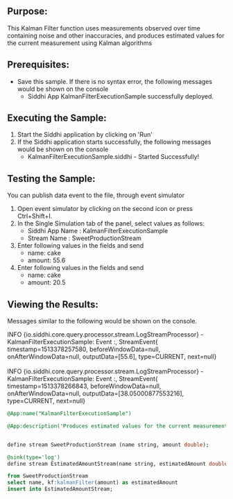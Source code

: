 

## Purpose:
This Kalman Filter function uses measurements observed over time containing noise and other inaccuracies, and produces estimated values for the current measurement using Kalman algorithms

## Prerequisites:
* Save this sample. If there is no syntax error, the following messages would be shown on the console
    - Siddhi App KalmanFilterExecutionSample successfully deployed.

## Executing the Sample:
1. Start the Siddhi application by clicking on 'Run'
2. If the Siddhi application starts successfully, the following messages would be shown on the console
    * KalmanFilterExecutionSample.siddhi - Started Successfully!

## Testing the Sample:
You can publish data event to the file, through event simulator
1. Open event simulator by clicking on the second icon or press Ctrl+Shift+I.
2. In the Single Simulation tab of the panel, select values as follows:
    * Siddhi App Name  : KalmanFilterExecutionSample
    * Stream Name      : SweetProductionStream
3. Enter following values in the fields and send
    * name: cake
    * amount: 55.6
4. Enter following values in the fields and send
    * name: cake
    * amount: 20.5

## Viewing the Results:
Messages similar to the following would be shown on the console.<br/>

INFO {io.siddhi.core.query.processor.stream.LogStreamProcessor} - KalmanFilterExecutionSample: Event :, StreamEvent{ timestamp=1513378257580, beforeWindowData=null, onAfterWindowData=null, outputData=[55.6], type=CURRENT, next=null}<br/><br/>
INFO {io.siddhi.core.query.processor.stream.LogStreamProcessor} - KalmanFilterExecutionSample: Event :, StreamEvent{ timestamp=1513378266843, beforeWindowData=null, onAfterWindowData=null, outputData=[38.05000877553216], type=CURRENT, next=null}


```sql
@App:name("KalmanFilterExecutionSample")

@App:description('Produces estimated values for the current measurement of amount using Kalman algorithms.')


define stream SweetProductionStream (name string, amount double);

@sink(type='log')
define stream EstimatedAmountStream(name string, estimatedAmount double);

from SweetProductionStream
select name, kf:kalmanFilter(amount) as estimatedAmount
insert into EstimatedAmountStream;
```
